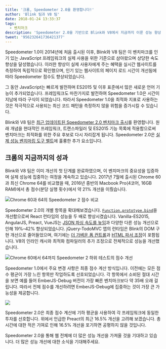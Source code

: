 ```yaml
---
title: '크롬, Speedometer 2.0을 환영합니다!'
author: 'Blink 팀과 V8 팀'
date: 2018-01-24 13:33:37
tags:
  - 벤치마크
description: 'Speedometer 2.0을 기반으로 Blink와 V8에서 지금까지 이룬 성능 향상에 대한 개요입니다.'
tweet: '956232641736421377'
---
```

Speedometer 1.0이 2014년에 처음 출시된 이후, Blink와 V8 팀은 이 벤치마크를 인기 있는 JavaScript 프레임워크의 실제 사용을 위한 기준으로 삼아왔으며 상당한 속도 향상을 달성했습니다. 이러한 향상이 실제 사용자에게 주는 혜택을 실시간 웹사이트를 측정하여 독립적으로 확인했으며, 인기 있는 웹사이트의 페이지 로드 시간이 개선됨에 따라 Speedometer 점수도 향상되었습니다.

<!--truncate-->
그 동안 JavaScript는 빠르게 발전하며 ES2015 및 이후 표준에서 많은 새로운 언어 기능이 추가되었습니다. 프레임워크도 마찬가지로 발전하여 Speedometer 1.0은 시간이 지남에 따라 구식이 되었습니다. 따라서 Speedometer 1.0을 최적화 지표로 사용하는 것은 적극적으로 사용되는 최신 코드 패턴을 측정하지 않을 위험을 증가시킬 수 있습니다.

Blink와 V8 팀은 [최근 업데이트된 Speedometer 2.0 벤치마크 출시](https://webkit.org/blog/8063/speedometer-2-0-a-benchmark-for-modern-web-app-responsiveness/)를 환영합니다. 원래 개념을 현대적인 프레임워크, 트랜스파일러 및 ES2015 기능 목록에 적용함으로써 벤치마크는 최적화를 위한 주요 후보로 다시 자리잡게 됩니다. Speedometer 2.0은 [실제 성능 벤치마킹 도구 벨트](/blog/real-world-performance)에 훌륭한 추가 요소입니다.

## 크롬의 지금까지의 성과

Blink와 V8 팀은 이미 개선의 첫 단계를 완료하였으며, 이 벤치마크의 중요성을 입증하며 실제 성능에 집중하는 여정을 계속하고 있습니다. 2017년 7월에 출시된 Chrome 60과 최신 Chrome 64를 비교했을 때, 2016년 중반의 Macbook Pro(4코어, 16GB RAM)에서 총 점수(분당 실행 횟수)에서 약 21% 개선을 이뤘습니다.

![Chrome 60과 64의 Speedometer 2 점수 비교](/_img/speedometer-2/scores.png)

Speedometer 2.0의 개별 항목을 확대해보겠습니다. [`Function.prototype.bind`](https://chromium.googlesource.com/v8/v8/+/808dc8cff3f6530a627ade106cbd814d16a10a18)을 개선함으로써 React 런타임의 성능을 두 배로 향상시켰습니다. Vanilla-ES2015, AngularJS, Preact, VueJS는 [JSON 파싱 속도를 높임](https://chromium-review.googlesource.com/c/v8/v8/+/700494)과 다양한 다른 성능 개선으로 인해 19%–42% 향상되었습니다. jQuery-TodoMVC 앱의 런타임은 Blink의 DOM 구현 개선으로 줄어들었으며, 여기에는 [더 가벼운 폼 컨트롤](https://chromium.googlesource.com/chromium/src/+/f610be969095d0af8569924e7d7780b5a6a890cd)과 [HTML 파서 조정](https://chromium.googlesource.com/chromium/src/+/6dd09a38aaae9c15adf5aad966f761f180bf1cef)이 포함됩니다. V8의 인라인 캐시와 최적화 컴파일러의 추가 조정으로 전체적으로 성능을 개선했습니다.

![Chrome 60에서 64까지 Speedometer 2 하위 테스트의 점수 개선](/_img/speedometer-2/improvements.png)

Speedometer 1.0에서 주요 변경 사항은 최종 점수 계산 방식입니다. 이전에는 모든 점수 평균이 가장 느린 항목만 작업하도록 선호되었습니다. 각 항목에서 소비된 절대 시간을 보면 예를 들어 EmberJS-Debug 버전이 가장 빠른 벤치마크보다 약 35배 오래 걸립니다. 따라서 전체 점수를 개선하려면 EmberJS-Debug에 집중하는 것이 가장 큰 가능성을 제공합니다.

![](/_img/speedometer-2/time.png)

Speedometer 2.0은 최종 점수 계산에 기하 평균을 사용하여 각 프레임워크에 동일한 투자를 선호합니다. 위에서 언급한 Preact의 최근 16.5% 개선을 고려해 보겠습니다. 총 시간에 대한 적은 기여로 인해 16.5% 개선을 포기하면 공평하지 않을 것입니다.

Speedometer 2.0을 통해 웹 전체에 더 많은 성능 개선을 가져올 것을 기대하고 있습니다. 더 많은 성능 개선에 대한 소식을 기대해주세요.
